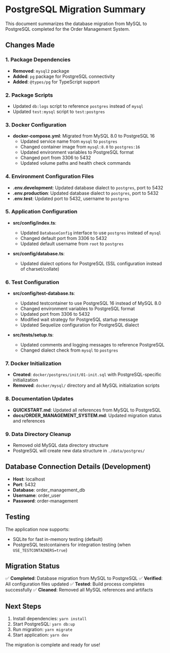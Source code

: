 # PostgreSQL Migration Summary

This document summarizes the database migration from MySQL to PostgreSQL completed for the Order Management System.

## Changes Made

### 1. Package Dependencies

- **Removed**: `mysql2` package
- **Added**: `pg` package for PostgreSQL connectivity
- **Added**: `@types/pg` for TypeScript support

### 2. Package Scripts

- Updated `db:logs` script to reference `postgres` instead of `mysql`
- Updated `test:mysql` script to `test:postgres`

### 3. Docker Configuration

- **docker-compose.yml**: Migrated from MySQL 8.0 to PostgreSQL 16
  - Updated service name from `mysql` to `postgres`
  - Changed container image from `mysql:8.0` to `postgres:16`
  - Updated environment variables to PostgreSQL format
  - Changed port from 3306 to 5432
  - Updated volume paths and health check commands

### 4. Environment Configuration Files

- **.env.development**: Updated database dialect to `postgres`, port to 5432
- **.env.production**: Updated database dialect to `postgres`, port to 5432
- **.env.test**: Updated port to 5432, username to `postgres`

### 5. Application Configuration

- **src/config/index.ts**:

  - Updated `DatabaseConfig` interface to use `postgres` instead of `mysql`
  - Changed default port from 3306 to 5432
  - Updated default username from `root` to `postgres`

- **src/config/database.ts**:
  - Updated dialect options for PostgreSQL (SSL configuration instead of charset/collate)

### 6. Test Configuration

- **src/config/test-database.ts**:

  - Updated testcontainer to use PostgreSQL 16 instead of MySQL 8.0
  - Changed environment variables to PostgreSQL format
  - Updated port from 3306 to 5432
  - Modified wait strategy for PostgreSQL startup message
  - Updated Sequelize configuration for PostgreSQL dialect

- **src/**tests**/setup.ts**:
  - Updated comments and logging messages to reference PostgreSQL
  - Changed dialect check from `mysql` to `postgres`

### 7. Docker Initialization

- **Created**: `docker/postgres/init/01-init.sql` with PostgreSQL-specific initialization
- **Removed**: `docker/mysql/` directory and all MySQL initialization scripts

### 8. Documentation Updates

- **QUICKSTART.md**: Updated all references from MySQL to PostgreSQL
- **docs/ORDER_MANAGEMENT_SYSTEM.md**: Updated migration status and references

### 9. Data Directory Cleanup

- Removed old MySQL data directory structure
- PostgreSQL will create new data structure in `./data/postgres/`

## Database Connection Details (Development)

- **Host**: localhost
- **Port**: 5432
- **Database**: order_management_db
- **Username**: order_user
- **Password**: order-management

## Testing

The application now supports:

- SQLite for fast in-memory testing (default)
- PostgreSQL testcontainers for integration testing (when `USE_TESTCONTAINERS=true`)

## Migration Status

✅ **Completed**: Database migration from MySQL to PostgreSQL
✅ **Verified**: All configuration files updated
✅ **Tested**: Build process completes successfully
✅ **Cleaned**: Removed all MySQL references and artifacts

## Next Steps

1. Install dependencies: `yarn install`
2. Start PostgreSQL: `yarn db:up`
3. Run migration: `yarn migrate`
4. Start application: `yarn dev`

The migration is complete and ready for use!
